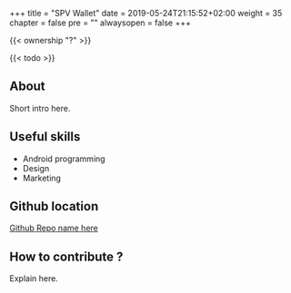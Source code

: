 +++
title = "SPV Wallet"
date = 2019-05-24T21:15:52+02:00
weight = 35
chapter = false
pre = ""
alwaysopen = false
+++

{{< ownership "?" >}}

{{< todo >}}

## About

Short intro here.

## Useful skills

* Android programming
* Design
* Marketing

## Github location

[Github Repo name here](https://www.github.com/yourrepourl)

## How to contribute ?

Explain here.
